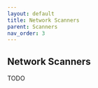 ```yaml
---
layout: default
title: Network Scanners
parent: Scanners
nav_order: 3
---
```


## Network Scanners 

TODO